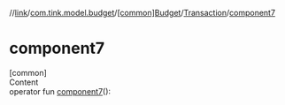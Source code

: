 //[link](../../../index.md)/[com.tink.model.budget](../../index.md)/[[common]Budget](../index.md)/[Transaction](index.md)/[component7](component7.md)



# component7  
[common]  
Content  
operator fun [component7](component7.md)(): <ERROR CLASS>  



